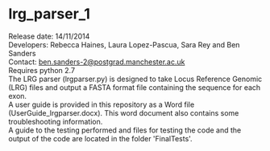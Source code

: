 lrg_parser_1
============
Release date: 14/11/2014  
Developers: Rebecca Haines, Laura Lopez-Pascua, Sara Rey and Ben Sanders  
Contact: ben.sanders-2@postgrad.manchester.ac.uk  
Requires python 2.7    
The LRG parser (lrgparser.py) is designed to take Locus Reference Genomic (LRG) files and output a FASTA format file containing the sequence for each exon.  
A user guide is provided in this repository as a Word file (UserGuide_lrgparser.docx). This word document also contains some troubleshooting information.  
A guide to the testing performed and files for testing the code and the output of the code are located in the folder 'FinalTests'.

